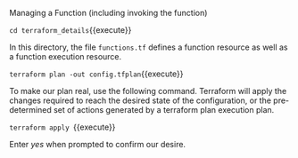 Managing a Function (including invoking the function)

`cd terraform_details`{{execute}}

In this directory, the file `functions.tf` defines a function resource as well as a function execution resource.

`terraform plan -out config.tfplan`{{execute}}

To make our plan real, use the following command. Terraform will apply the changes required to reach the desired state of the configuration, or the pre-determined set of actions generated by a terraform plan execution plan.

`terraform apply `{{execute}}

Enter *yes* when prompted to confirm our desire.
